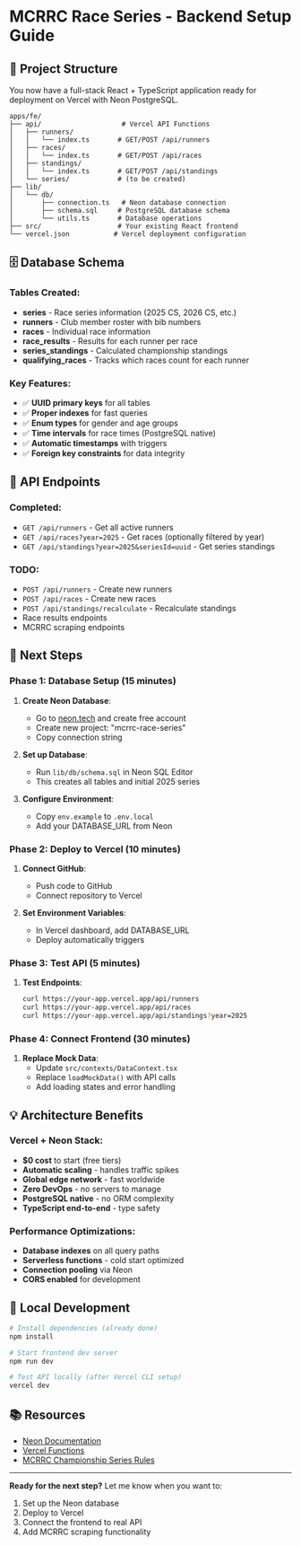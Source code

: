 # MCRRC Race Series - Backend Setup Guide

## 🎯 Project Structure

You now have a full-stack React + TypeScript application ready for deployment on Vercel with Neon PostgreSQL.

```
apps/fe/
├── api/                    # Vercel API Functions
│   ├── runners/
│   │   └── index.ts       # GET/POST /api/runners
│   ├── races/
│   │   └── index.ts       # GET/POST /api/races  
│   ├── standings/
│   │   └── index.ts       # GET/POST /api/standings
│   └── series/            # (to be created)
├── lib/
│   └── db/
│       ├── connection.ts   # Neon database connection
│       ├── schema.sql     # PostgreSQL database schema
│       └── utils.ts       # Database operations
├── src/                   # Your existing React frontend
└── vercel.json           # Vercel deployment configuration
```

## 🗄️ Database Schema

### Tables Created:
- **series** - Race series information (2025 CS, 2026 CS, etc.)
- **runners** - Club member roster with bib numbers
- **races** - Individual race information 
- **race_results** - Results for each runner per race
- **series_standings** - Calculated championship standings
- **qualifying_races** - Tracks which races count for each runner

### Key Features:
- ✅ **UUID primary keys** for all tables
- ✅ **Proper indexes** for fast queries
- ✅ **Enum types** for gender and age groups
- ✅ **Time intervals** for race times (PostgreSQL native)
- ✅ **Automatic timestamps** with triggers
- ✅ **Foreign key constraints** for data integrity

## 📡 API Endpoints

### Completed:
- `GET /api/runners` - Get all active runners
- `GET /api/races?year=2025` - Get races (optionally filtered by year)
- `GET /api/standings?year=2025&seriesId=uuid` - Get series standings

### TODO:
- `POST /api/runners` - Create new runners
- `POST /api/races` - Create new races
- `POST /api/standings/recalculate` - Recalculate standings
- Race results endpoints
- MCRRC scraping endpoints

## 🚀 Next Steps

### Phase 1: Database Setup (15 minutes)
1. **Create Neon Database**:
   - Go to [neon.tech](https://neon.tech) and create free account
   - Create new project: "mcrrc-race-series"
   - Copy connection string

2. **Set up Database**:
   - Run `lib/db/schema.sql` in Neon SQL Editor
   - This creates all tables and initial 2025 series

3. **Configure Environment**:
   - Copy `env.example` to `.env.local`
   - Add your DATABASE_URL from Neon

### Phase 2: Deploy to Vercel (10 minutes)
1. **Connect GitHub**:
   - Push code to GitHub
   - Connect repository to Vercel
   
2. **Set Environment Variables**:
   - In Vercel dashboard, add DATABASE_URL
   - Deploy automatically triggers

### Phase 3: Test API (5 minutes)
1. **Test Endpoints**:
   ```bash
   curl https://your-app.vercel.app/api/runners
   curl https://your-app.vercel.app/api/races
   curl https://your-app.vercel.app/api/standings?year=2025
   ```

### Phase 4: Connect Frontend (30 minutes)
1. **Replace Mock Data**:
   - Update `src/contexts/DataContext.tsx`
   - Replace `loadMockData()` with API calls
   - Add loading states and error handling

## 💡 Architecture Benefits

### Vercel + Neon Stack:
- **$0 cost** to start (free tiers)
- **Automatic scaling** - handles traffic spikes
- **Global edge network** - fast worldwide
- **Zero DevOps** - no servers to manage
- **PostgreSQL native** - no ORM complexity
- **TypeScript end-to-end** - type safety

### Performance Optimizations:
- **Database indexes** on all query paths
- **Serverless functions** - cold start optimized  
- **Connection pooling** via Neon
- **CORS enabled** for development

## 🔧 Local Development

```bash
# Install dependencies (already done)
npm install

# Start frontend dev server
npm run dev

# Test API locally (after Vercel CLI setup)
vercel dev
```

## 📚 Resources

- [Neon Documentation](https://neon.tech/docs)
- [Vercel Functions](https://vercel.com/docs/functions)
- [MCRRC Championship Series Rules](https://mcrrc.org/club-race-series/championship-series-cs/)

---

**Ready for the next step?** Let me know when you want to:
1. Set up the Neon database
2. Deploy to Vercel  
3. Connect the frontend to real API
4. Add MCRRC scraping functionality
